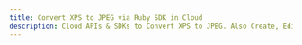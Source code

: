 ---title: Convert XPS to JPEG via Ruby SDK in Clouddescription: Cloud APIs & SDKs to Convert XPS to JPEG. Also Create, Edit & Render Microsoft Word & OpenOffice documents in the Cloud.---